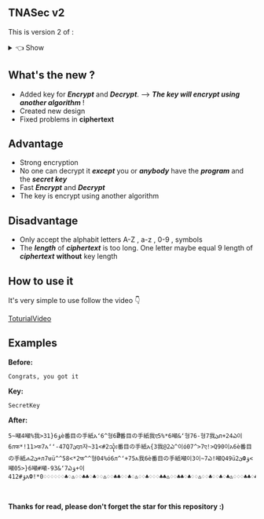 ## TNASec v2
This is version 2 of :
<details>
<summary>👈 Show</summary>
  
└────>
<br/>
&emsp;&emsp;&emsp;&emsp;&ensp;
[![TNASec](https://github-readme-stats.vercel.app/api/pin/?username=tnalotaibi&repo=TNASec&show_owner=false&layout=compact&bg_color=0a0a0a&text_color=00FFFF&title_color=00FFFF)](https://github.com/TNAlotaibi/TNASec)
</details>

## What's the new ?
- Added key for ***__Encrypt__*** and ***__Decrypt__***. --> ___The key will encrypt using another algorithm___ !
- Created new design
- Fixed problems in **ciphertext**

## Advantage 
- Strong encryption
- No one can decrypt it ***__except__*** you or ***__anybody__*** have the ***__program__*** and the ***__secret key__***
- Fast ***__Encrypt__*** and ***__Decrypt__***
- The key is encrypt using another algorithm

## Disadvantage
- Only accept the alphabit letters A-Z , a-z , 0-9 , symbols
- The **_length_** of ***_ciphertext_*** is too long. One letter maybe equal 9 length of **_ciphertext_** **without** key length

## How to use it 
It's very simple to use follow the video 👇

[ToturialVideo](https://github.com/TNAlotaibi/TNASec-v2/assets/73671696/fa5da2e3-8067-4eba-880d-179ac5ea4a36)

## Examples 
**Before:**

    Congrats, you got it 
**Key:**

    SecretKey
**After:**

    5~噸4噸%我>31}ؤ6è番目の手紙አʻ6^형6ສີ່番目の手紙我ए5%*6噸&ʻ형76-형7我ئл+24ఎ이6лफ*!11>फ7አʻʻ-47Qئ7एл자~31<#2သုံး番目の手紙አ{3我@2ఎ^이ó07^>7ए!>Q90이አ6è番目の手紙ሐئ2+л7មü^^58<*2फ^^형04%ó6л^ʻ+75አ我6è番目の手紙噸이3이~7ఎ!噸Q49üئ2Фؤ<噸05>}6噸#噸-93&ʻ7ఎؤ+이41ؤ#2አФ!*0♢♢♢♢♢♢♣♢♳♢♢♣♣♢♣♢♢♳♢♢♣♣♢♢♣♢♳♢♢♣♢♢♢♣♣♳♢♢♣♣♢♣♢♢♳♢♢♣♢♢♣♢♣♳♢♢♢♣♣♢♣♢♳♢♢♣♣♢♣♢♢♳♢♢♣♢♣♢♢♢

<br/>

**Thanks for read, please don't forget the star for this repository :)**
